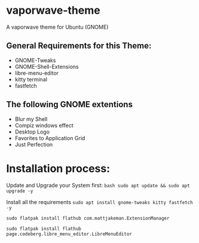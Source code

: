 # vaporwave-theme
A vaporwave theme for Ubuntu (GNOME)

## General Requirements for this Theme:


- GNOME-Tweaks
- GNOME-Shell-Extensions
- libre-menu-editor 
- kitty terminal
- fastfetch

## The following GNOME extentions

- Blur my Shell
- Compiz windows effect
- Desktop Logo
- Favorites to Application Grid
- Just Perfection

# Installation process:

Update and Upgrade your System first:
`bash sudo apt update && sudo apt upgrade -y`


Install all the requirements
`sudo apt install gnome-tweaks kitty fastfetch -y`

`sudo flatpak install flathub com.mattjakeman.ExtensionManager`

`sudo flatpak install flathub page.codeberg.libre_menu_editor.LibreMenuEditor`

